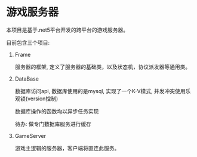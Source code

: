 # 游戏服务器

本项目是基于.net5平台开发的跨平台的游戏服务器。

目前包含三个项目:

1. Frame

   服务器的框架, 定义了服务器的基础类，以及状态机，协议派发器等通用类。

2. DataBase

   数据库访问api, 数据库使用的是mysql, 实现了一个K-V模式, 并发冲突使用乐观锁(version控制)

   数据库操作的函数均以异步任务实现

   待办:  做专门数据库服务进行缓存

3. GameServer

   游戏主逻辑的服务器，客户端将直连此服务。

   



